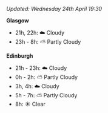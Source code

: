 *Updated: Wednesday 24th April 19:30*

**Glasgow**

* 21h, 22h: :cloud: Cloudy
* 23h - 8h: :partly_sunny: Partly Cloudy

**Edinburgh**

* 21h - 23h: :cloud: Cloudy
* 0h - 2h: :partly_sunny: Partly Cloudy
* 3h, 4h: :cloud: Cloudy
* 5h - 7h: :partly_sunny: Partly Cloudy
* 8h: :sunny: Clear
